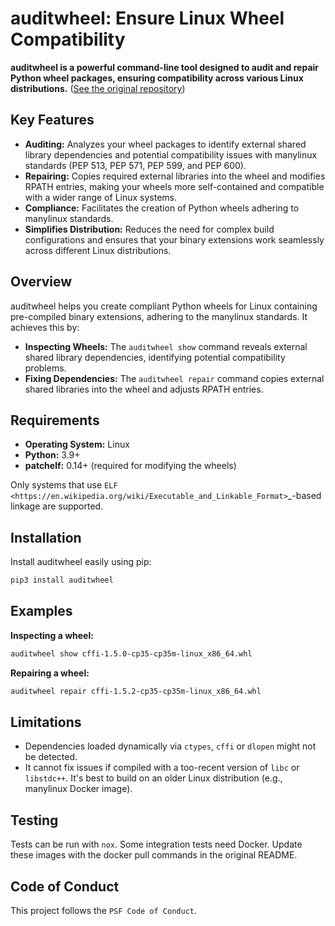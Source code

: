 # auditwheel: Ensure Linux Wheel Compatibility

**auditwheel is a powerful command-line tool designed to audit and repair Python wheel packages, ensuring compatibility across various Linux distributions.**  ([See the original repository](https://github.com/pypa/auditwheel))

## Key Features

*   **Auditing:** Analyzes your wheel packages to identify external shared library dependencies and potential compatibility issues with manylinux standards (PEP 513, PEP 571, PEP 599, and PEP 600).
*   **Repairing:**  Copies required external libraries into the wheel and modifies RPATH entries, making your wheels more self-contained and compatible with a wider range of Linux systems.
*   **Compliance:** Facilitates the creation of Python wheels adhering to manylinux standards.
*   **Simplifies Distribution:** Reduces the need for complex build configurations and ensures that your binary extensions work seamlessly across different Linux distributions.

## Overview

auditwheel helps you create compliant Python wheels for Linux containing pre-compiled binary extensions, adhering to the manylinux standards. It achieves this by:

*   **Inspecting Wheels:**  The `auditwheel show` command reveals external shared library dependencies, identifying potential compatibility problems.
*   **Fixing Dependencies:** The `auditwheel repair` command copies external shared libraries into the wheel and adjusts RPATH entries.

## Requirements

*   **Operating System:** Linux
*   **Python:** 3.9+
*   **patchelf:** 0.14+ (required for modifying the wheels)

Only systems that use `ELF <https://en.wikipedia.org/wiki/Executable_and_Linkable_Format>`_-based linkage are supported.

## Installation

Install auditwheel easily using pip:

```bash
pip3 install auditwheel
```

## Examples

**Inspecting a wheel:**

```bash
auditwheel show cffi-1.5.0-cp35-cp35m-linux_x86_64.whl
```

**Repairing a wheel:**

```bash
auditwheel repair cffi-1.5.2-cp35-cp35m-linux_x86_64.whl
```

## Limitations

*   Dependencies loaded dynamically via `ctypes`, `cffi` or `dlopen` might not be detected.
*   It cannot fix issues if compiled with a too-recent version of `libc` or `libstdc++`. It's best to build on an older Linux distribution (e.g., manylinux Docker image).

## Testing

Tests can be run with `nox`. Some integration tests need Docker.  Update these images with the docker pull commands in the original README.

## Code of Conduct

This project follows the `PSF Code of Conduct`.